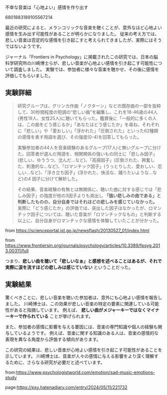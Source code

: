 不幸な音楽は「心地よい」感情を作り出す

6801883189105567214





最近の研究によると、メランコリックな音楽を聴くことが、意外なほど心地よい感情を生み出す可能性があることが明らかになりました。
従来の考え方では、悲しい音楽は否定的な感情を引き起こすと考えられてきましたが、実際にはそうではないようです。


ジャーナル「Frontiers in Psychology」に掲載されたこの研究では、日本の脳科学研究所の川崎博士らが、悲しい音楽が心地よい感情を引き起こす可能性について調査しました。
実験では、参加者に様々な音楽を聴かせ、その後に感情を評価してもらいました。


## 実験詳細

> 研究グループは、グリンカ作曲「ノクターン」などの既存曲の一部を抜粋して、30秒間程度の短調の“悲しい曲”を編集し、これを18-46歳の44人(男性19人、女性25人)に聴いてもらった。鑑賞後に「一般的に多くの人は、この曲をどう感じるか」「あなたはどう感じたか」を尋ね、それぞれに「悲しい」や「愛おしい」「浮かれた」「圧倒された」といった62種類の感情を表す用語を選び、その強度(0-4)を回答してもらった。
> 
> 実験参加者の44人を音楽経験のあるグループ(17人)と無いグループに分けた。回答者が選んだ用語を、相関関係の強いもの同士に「悲しみ因子」(悲しい、ゆううつ、沈んだ…など)、「高揚因子」(圧倒された、興奮した、刺激的な…など)、「ロマンチック因子」(うっとりした、愛おしい、恋しい…など)、「浮き立ち因子」(浮かれた、快活な、踊りたいような…など)の4 因子に分けて解析した。
> 
> その結果、音楽経験の有無とは無関係に、聴いた曲に対する感じでは「悲しみ因子」の強度が他の3因子よりも突出し **「強い悲しみの曲である」と判断したものの、自分自身ではそれほどの悲しみを感じていなかった。** 実際に「どう感じたか」の評価では、突出した因子はなかったが、ロマンチック因子については、聴いた音楽が「ロマンチックなもの」と判断する以上に、自分自身がロマンチックな感情を体験していたことが分かった。

from https://scienceportal.jst.go.jp/newsflash/20130527_01/index.html

from https://www.frontiersin.org/journals/psychology/articles/10.3389/fpsyg.2013.00311/full

つまり、**悲しい曲を聴いて「悲しいなぁ」と感想を述べることはあるが、それで実際に涙を流すほどの悲しみは感じていない** ということだった。


## 実験結果

驚くべきことに、悲しい音楽を聴いた参加者は、意外にも心地よい感情を報告しました。
川崎博士は、この効果が悲しい音楽の特定の要素に関連している可能性があると指摘しています。
例えば、 **悲しい曲がメジャーキーではなくマイナーキーで作られている** ことが挙げられます。

また、参加者の感情に影響を与える要因には、音楽の専門知識や個人の経験も関与しているようです。
例えば、音楽に関する知識のある人は、音楽の感情的な表現を異なる角度から評価する傾向があります。

この研究の結果は、悲しい音楽が心地よい感情を引き起こす可能性があることを示しています。
川崎博士は、音楽が人々の感情に与える影響をより深く理解するために、さらなる研究が必要だと述べています。


from:https://www.psychologistworld.com/emotion/sad-music-emotions-study


page:https://psy.hatenadiary.com/entry/2024/05/11/221732
